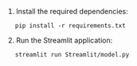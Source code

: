 1. Install the required dependencies:

```
   pip install -r requirements.txt
```

2. Run the Streamlit application:

```
   streamlit run Streamlit/model.py
```
